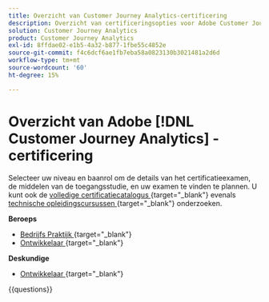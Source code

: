 ```yaml
---
title: Overzicht van Customer Journey Analytics-certificering
description: Overzicht van certificeringsopties voor Adobe Customer Journey Analytics
solution: Customer Journey Analytics
product: Customer Journey Analytics
exl-id: 8ffdae02-e1b5-4a32-b877-1fbe55c4852e
source-git-commit: f4c6dcf6ae1fb7eba58a0823130b3021481a2d6d
workflow-type: tm+mt
source-wordcount: '60'
ht-degree: 15%

---
```


# Overzicht van Adobe [!DNL Customer Journey Analytics] -certificering

Selecteer uw niveau en baanrol om de details van het certificatieexamen, de middelen van de toegangsstudie, en uw examen te vinden te plannen. U kunt ook de [ volledige certificatiecatalogus ](https://certification.adobe.com/certifications) {target="_blank"} evenals [ technische opleidingscursussen ](https://certification.adobe.com/courses/?/courses) {target="_blank"} onderzoeken.

**Beroeps**

* [ Bedrijfs Praktijk ](https://certification.adobe.com/certification/customer-journey-analytics-business-practitioner-professional) {target="_blank"} <!--AD0-E608-->
* [ Ontwikkelaar ](https://certification.adobe.com/certification/Adobe-Customer-Journey-Analytics-Developer-Professional) {target="_blank"} <!--AD0-E610-->

**Deskundige**

* [ Ontwikkelaar ](https://certification.adobe.com/certification/customer-journey-analytics-developer-expert) {target="_blank"} <!--AD0-E604-->

{{questions}}

